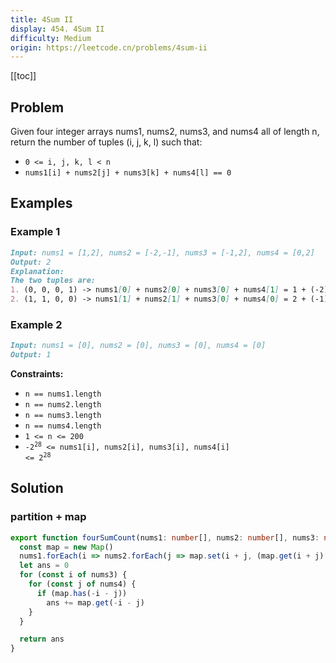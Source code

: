 ```yaml
---
title: 4Sum II
display: 454. 4Sum II
difficulty: Medium
origin: https://leetcode.cn/problems/4sum-ii
---
```


[[toc]]

## Problem

Given four integer arrays nums1, nums2, nums3, and nums4 all of length n, return the number of tuples (i, j, k, l) such that:

- `0 <= i, j, k, l < n`
- `nums1[i] + nums2[j] + nums3[k] + nums4[l] == 0`

## Examples

### Example 1

```md
Input: nums1 = [1,2], nums2 = [-2,-1], nums3 = [-1,2], nums4 = [0,2]
Output: 2
Explanation:
The two tuples are:
1. (0, 0, 0, 1) -> nums1[0] + nums2[0] + nums3[0] + nums4[1] = 1 + (-2) + (-1) + 2 = 0
2. (1, 1, 0, 0) -> nums1[1] + nums2[1] + nums3[0] + nums4[0] = 2 + (-1) + (-1) + 0 = 0
```

### Example 2

```md
Input: nums1 = [0], nums2 = [0], nums3 = [0], nums4 = [0]
Output: 1
```

**Constraints:**

- `n == nums1.length`
- `n == nums2.length`
- `n == nums3.length`
- `n == nums4.length`
- `1 <= n <= 200`
- <code>-2<sup>28</sup> <= nums1[i], nums2[i], nums3[i], nums4[i] <= 2<sup>28</sup></code>

## Solution

### partition + map

```ts
export function fourSumCount(nums1: number[], nums2: number[], nums3: number[], nums4: number[]): number {
  const map = new Map()
  nums1.forEach(i => nums2.forEach(j => map.set(i + j, (map.get(i + j) || 0) + 1)))
  let ans = 0
  for (const i of nums3) {
    for (const j of nums4) {
      if (map.has(-i - j))
        ans += map.get(-i - j)
    }
  }

  return ans
}
```

